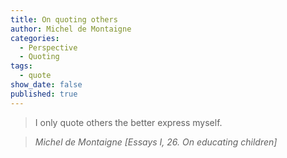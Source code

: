 ```yaml
---
title: On quoting others
author: Michel de Montaigne
categories:
  - Perspective
  - Quoting
tags:
  - quote
show_date: false
published: true
---
```

>I only quote others the better express myself.

> <cite>Michel de Montaigne [Essays I, 26. On educating children]</cite>
